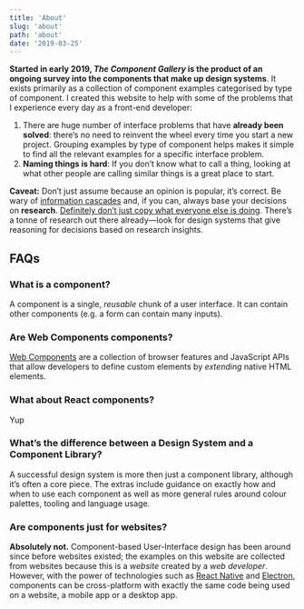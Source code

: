 ```yaml
---
title: 'About'
slug: 'about'
path: 'about'
date: '2019-03-25'
---
```


**Started in early 2019, _The Component Gallery_ is the product of an ongoing survey into the components that make up design systems**. It exists primarily as a collection of component examples categorised by type of component. I created this website to help with some of the problems that I experience every day as a front-end developer:

1. There are huge number of interface problems that have **already been solved**: there’s no need to reinvent the wheel every time you start a new project. Grouping examples by type of component helps makes it simple to find all the relevant examples for a specific interface problem.
2. **Naming things is hard**: If you don’t know what to call a thing, looking at what other people are calling similar things is a great place to start.

**Caveat:** Don’t just assume because an opinion is popular, it’s correct. Be wary of [information cascades](https://en.wikipedia.org/wiki/Information_cascade) and, if you can, always base your decisions on **research**. [Definitely don’t just copy what everyone else is doing](https://noti.st/stephenhay/nLABeP/i-don-t-care-what-airbnb-is-doing-and-neither-should-you). There’s a tonne of research out there already—look for design systems that give reasoning for decisions based on research insights.

## FAQs

### What is a component?

A component is a single, _reusable_ chunk of a user interface. It can contain other components (e.g. a form can contain many inputs).

### Are Web Components components?

[Web Components](https://www.webcomponents.org/introduction) are a collection of browser features and JavaScript APIs that allow developers to define custom elements by _extending_ native HTML elements.

### What about React components?

Yup

<!-- **Short answer:** Yes -->

<!-- **Longer answer**React is a great way to start thinking of user interfaces in a component-based way. While you _could_ put your whole interface in one single react component, you'll quickly see the benefit of splitting recurring patterns into separate component files, each with their own props, state, and methods. -->

### What’s the difference between a Design System and a Component Library?

A successful design system is more then just a component library, although it’s often a core piece. The extras include guidance on exactly how and when to use each component as well as more general rules around colour palettes, tooling and language usage.

### Are components just for websites?

**Absolutely not.** Component-based User-Interface design has been around since before websites existed; the examples on this website are collected from websites because this is a _website_ created by a _web developer_. However, with the power of technologies such as [React Native](https://facebook.github.io/react-native/) and [Electron](https://electronjs.org/), components can be cross-platform with exactly the same code being used on a website, a mobile app or a desktop app.
